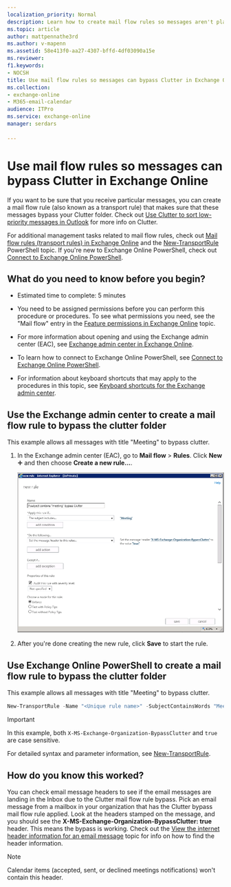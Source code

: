 ```yaml
---
localization_priority: Normal
description: Learn how to create mail flow rules so messages aren't placed in the Clutter folder in Exchange Online.
ms.topic: article
author: mattpennathe3rd
ms.author: v-mapenn
ms.assetid: 58e413f0-aa27-4307-bffd-4df03090a15e
ms.reviewer: 
f1.keywords:
- NOCSH
title: Use mail flow rules so messages can bypass Clutter in Exchange Online
ms.collection: 
- exchange-online
- M365-email-calendar
audience: ITPro
ms.service: exchange-online
manager: serdars

---
```


# Use mail flow rules so messages can bypass Clutter in Exchange Online

If you want to be sure that you receive particular messages, you can create a mail flow rule (also known as a transport rule) that makes sure that these messages bypass your Clutter folder. Check out [Use Clutter to sort low-priority messages in Outlook](https://go.microsoft.com/fwlink/p/?LinkId=528411) for more info on Clutter.

For additional management tasks related to mail flow rules, check out [Mail flow rules (transport rules) in Exchange Online](mail-flow-rules.md) and the [New-TransportRule](https://docs.microsoft.com/powershell/module/exchange/new-transportrule) PowerShell topic. If you're new to Exchange Online PowerShell, check out [Connect to Exchange Online PowerShell](https://docs.microsoft.com/powershell/exchange/exchange-online/connect-to-exchange-online-powershell/connect-to-exchange-online-powershell).

## What do you need to know before you begin?

- Estimated time to complete: 5 minutes

- You need to be assigned permissions before you can perform this procedure or procedures. To see what permissions you need, see the "Mail flow" entry in the [Feature permissions in Exchange Online](../../permissions-exo/feature-permissions.md) topic.

- For more information about opening and using the Exchange admin center (EAC), see [Exchange admin center in Exchange Online](../../exchange-admin-center.md).

- To learn how to connect to Exchange Online PowerShell, see [Connect to Exchange Online PowerShell](https://go.microsoft.com/fwlink/p/?linkid=396554).

- For information about keyboard shortcuts that may apply to the procedures in this topic, see [Keyboard shortcuts for the Exchange admin center](../../accessibility/keyboard-shortcuts-in-admin-center.md).

## Use the Exchange admin center to create a mail flow rule to bypass the clutter folder

This example allows all messages with title "Meeting" to bypass clutter.

1. In the Exchange admin center (EAC), go to **Mail flow** \> **Rules**. Click **New** ![Add Icon](../../media/ITPro_EAC_AddIcon.gif) and then choose **Create a new rule...**.

   ![Art example: If subject contains meeting, bypass clutter](../../media/75957aa4-4b2a-4142-92ff-07f8ccc64d82.png)

2. After you're done creating the new rule, click **Save** to start the rule.

## Use Exchange Online PowerShell to create a mail flow rule to bypass the clutter folder

This example allows all messages with title "Meeting" to bypass clutter.

```PowerShell
New-TransportRule -Name "<Unique rule name>" -SubjectContainsWords "Meeting" -SetHeaderName "X-MS-Exchange-Organization-BypassClutter" -SetHeaderValue "true"
```

> [!IMPORTANT]
> In this example, both `X-MS-Exchange-Organization-BypassClutter` and `true` are case sensitive.

For detailed syntax and parameter information, see [New-TransportRule](https://docs.microsoft.com/powershell/module/exchange/new-transportrule).

## How do you know this worked?

You can check email message headers to see if the email messages are landing in the Inbox due to the Clutter mail flow rule bypass. Pick an email message from a mailbox in your organization that has the Clutter bypass mail flow rule applied. Look at the headers stamped on the message, and you should see the **X-MS-Exchange-Organization-BypassClutter: true** header. This means the bypass is working. Check out the [View the internet header information for an email message](https://go.microsoft.com/fwlink/p/?LinkId=822530) topic for info on how to find the header information.

> [!NOTE]
> Calendar items (accepted, sent, or declined meetings notifications) won't contain this header.
